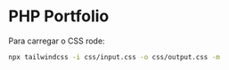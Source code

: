 # PHP Portfolio

Para carregar o CSS rode:

```bash
npx tailwindcss -i css/input.css -o css/output.css -m
```
